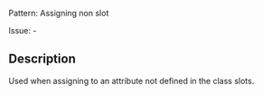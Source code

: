Pattern: Assigning non slot

Issue: -

## Description

Used when assigning to an attribute not defined in the class slots.